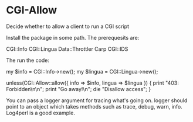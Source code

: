 CGI-Allow
=========

Decide whether to allow a client to run a CGI script

Install the package in some path.  The prerequesits are:

CGI::Info
CGI::Lingua
Data::Throttler
Carp
CGI::IDS

The run the code:

my $info = CGI::Info->new();
my $lingua = CGI::Lingua->new();

unless(CGI::Allow::allow({ info => $info, lingua => $lingua }) {
	print "403: Forbidden\n\n";
	print "Go away!\n";
	die "Disallow access";
}

You can pass a logger argument for tracing what's going on.  logger should point to an object which takes methods such as trace,
debug, warn, info.  Log4perl is a good example.
